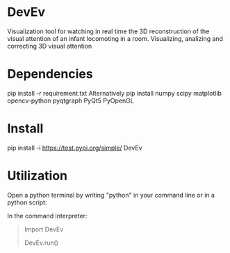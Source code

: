 # DevEv

Visualization tool for watching in real time the 3D reconstruction of the visual attention of an infant locomoting in a room.
Visualizing, analizing and correcting 3D visual attention

# Dependencies
pip install -r requirement.txt
 Alternatively
pip install numpy scipy matplotlib opencv-python pyqtgraph PyQt5 PyOpenGL


# Install

pip install -i https://test.pypi.org/simple/ DevEv

# Utilization

Open a python terminal by writing "python" in your command line or in a python script:

In the command interpreter:

> Import DevEv
> 
> DevEv.run()



